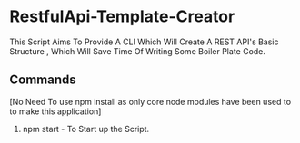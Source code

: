 # RestfulApi-Template-Creator
This Script Aims To Provide A CLI Which Will Create A REST API's Basic Structure , Which Will Save Time Of Writing Some Boiler Plate Code.

## Commands 
[No Need To use npm install as only core node modules have been used to to make this application]
1) npm start - To Start up the Script.




